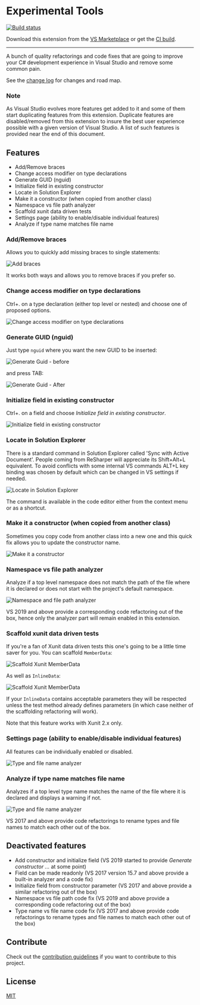 # Experimental Tools

<!-- Replace this badge with your own-->
[![Build status](https://ci.appveyor.com/api/projects/status/idvryqpirxbe39gt/branch/master?svg=true)](https://ci.appveyor.com/project/dzimchuk/experimental-tools)

<!-- Update the VS Gallery link after you upload the VSIX-->
Download this extension from the [VS Marketplace](https://marketplace.visualstudio.com/items?itemName=AndreiDzimchuk.ExperimentalTools64bit)
or get the [CI build](http://www.vsixgallery.com/extension/4ea21f37-c749-42cc-9e24-7dfc4d26fca5/).

---------------------------------------

A bunch of quality refactorings and code fixes that are going to improve your C# development experience in Visual Studio and remove some common pain.

See the [change log](https://github.com/dzimchuk/experimental-tools/blob/master/CHANGELOG.md) for changes and road map.

### Note

As Visual Studio evolves more features get added to it and some of them start duplicating features from this extension. Duplicate features are disabled/removed from this extension to insure the best user experience possible with a given version of Visual Studio. A list of such features is provided near the end of this document.

## Features

- Add/Remove braces
- Change access modifier on type declarations
- Generate GUID (nguid)
- Initialize field in existing constructor
- Locate in Solution Explorer
- Make it a constructor (when copied from another class)
- Namespace vs file path analyzer
- Scaffold xunit data driven tests
- Settings page (ability to enable/disable individual features)
- Analyze if type name matches file name

### Add/Remove braces

Allows you to quickly add missing braces to single statements:

![Add braces](https://raw.githubusercontent.com/dzimchuk/experimental-tools/master/art/AddBraces.png)

It works both ways and allows you to remove braces if you prefer so.

### Change access modifier on type declarations

Ctrl+. on a type declaration (either top level or nested) and choose one of proposed options.

![Change access modifier on type declarations](https://raw.githubusercontent.com/dzimchuk/experimental-tools/master/art/ChangeTypeAccessModifier.png)

### Generate GUID (nguid)

Just type `nguid` where you want the new GUID to be inserted:

![Generate Guid - before](https://raw.githubusercontent.com/dzimchuk/experimental-tools/master/art/GenerateGuidBefore.png)

and press TAB:

![Generate Guid - After](https://raw.githubusercontent.com/dzimchuk/experimental-tools/master/art/GenerateGuidAfter.png)

### Initialize field in existing constructor

Ctrl+. on a field and choose *Initialize field in existing constructor*.

![Initialize field in existing constructor](https://raw.githubusercontent.com/dzimchuk/experimental-tools/master/art/InitializeFieldInExistingConstructor.png)

### Locate in Solution Explorer

There is a standard command in Solution Explorer called 'Sync with Active Document'. People coming from ReSharper will appreciate its Shift+Alt+L equivalent. To avoid conflicts with some internal VS commands ALT+L key binding was chosen by default which can be changed in VS settings if needed.

![Locate in Solution Explorer](https://raw.githubusercontent.com/dzimchuk/experimental-tools/master/art/LocateInSolutionExplorerCommand.png)

The command is available in the code editor either from the context menu or as a shortcut.

### Make it a constructor (when copied from another class)

Sometimes you copy code from another class into a new one and this quick fix allows you to update the constructor name.

![Make it a constructor](https://raw.githubusercontent.com/dzimchuk/experimental-tools/master/art/MakeItConstructorCodeFix.png)

### Namespace vs file path analyzer

Analyze if a top level namespace does not match the path of the file where it is declared or does not start with the project's default namespace.

![Namespace and file path analyzer](https://raw.githubusercontent.com/dzimchuk/experimental-tools/master/art/NamespaceNormalizationAnalyzer.png)

VS 2019 and above provide a corresponding code refactoring out of the box, hence only the analyzer part will remain enabled in this extension.

### Scaffold xunit data driven tests

If you're a fan of Xunit data driven tests this one's going to be a little time saver for you. You can scaffold `MemberData`:

![Scaffold Xunit MemberData](https://raw.githubusercontent.com/dzimchuk/experimental-tools/master/art/ScaffoldXunitMemberData.png)

As well as `InlineData`:

![Scaffold Xunit MemberData](https://raw.githubusercontent.com/dzimchuk/experimental-tools/master/art/ScaffoldXunitInlineData.png)

If your `InlineData` contains acceptable parameters they will be respected unless the test method already defines parameters (in which case neither of the scaffolding refactoring will work).

Note that this feature works with Xunit 2.x only.

### Settings page (ability to enable/disable individual features)

All features can be individually enabled or disabled.

![Type and file name analyzer](https://raw.githubusercontent.com/dzimchuk/experimental-tools/master/art/GeneralOptions.png)

### Analyze if type name matches file name

Analyzes if a top level type name matches the name of the file where it is declared and displays a warning if not.

![Type and file name analyzer](https://raw.githubusercontent.com/dzimchuk/experimental-tools/master/art/TypeAndDocumentNameAnalyzer.png)

VS 2017 and above provide code refactorings to rename types and file names to match each other out of the box. 

## Deactivated features

- Add constructor and initialize field (VS 2019 started to provide *Generate constructor ...* at some point)
- Field can be made readonly (VS 2017 version 15.7 and above provide a built-in analyzer and a code fix)
- Initialize field from constructor parameter (VS 2017 and above provide a similar refactoring out of the box)
- Namespace vs file path code fix (VS 2019 and above provide a corresponding code refactoring out of the box)
- Type name vs file name code fix (VS 2017 and above provide code refactorings to rename types and file names to match each other out of the box)

## Contribute
Check out the [contribution guidelines](https://github.com/dzimchuk/experimental-tools/blob/master/CONTRIBUTING.md)
if you want to contribute to this project.

## License
[MIT](https://github.com/dzimchuk/experimental-tools/blob/master/LICENSE)
